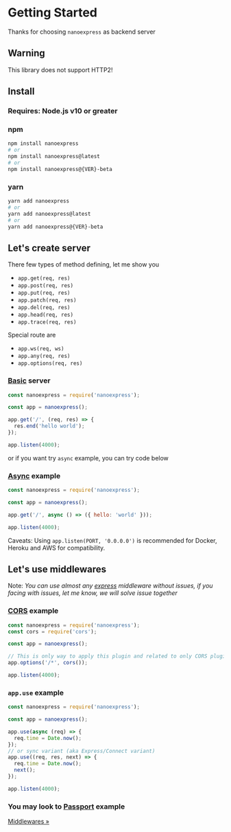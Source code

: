 # Getting Started

Thanks for choosing `nanoexpress` as backend server

## Warning

This library does not support HTTP2!

## Install

### **Requires**: Node.js v10 or greater

### npm

```bash
npm install nanoexpress
# or
npm install nanoexpress@latest
# or
npm install nanoexpress@{VER}-beta
```

### yarn

```bash
yarn add nanoexpress
# or
yarn add nanoexpress@latest
# or
yarn add nanoexpress@{VER}-beta
```

## Let's create server

There few types of method defining, let me show you

- `app.get(req, res)`
- `app.post(req, res)`
- `app.put(req, res)`
- `app.patch(req, res)`
- `app.del(req, res)`
- `app.head(req, res)`
- `app.trace(req, res)`

Special route are

- `app.ws(req, ws)`
- `app.any(req, res)`
- `app.options(req, res)`

### [Basic](../examples/basic.js) server

```js
const nanoexpress = require('nanoexpress');

const app = nanoexpress();

app.get('/', (req, res) => {
  res.end('hello world');
});

app.listen(4000);
```

or if you want try `async` example, you can try code below

### [Async](../examples/json.js) example

```js
const nanoexpress = require('nanoexpress');

const app = nanoexpress();

app.get('/', async () => ({ hello: 'world' }));

app.listen(4000);
```

Caveats: Using `app.listen(PORT, '0.0.0.0')` is recommended for Docker, Heroku and AWS for compatibility.

## Let's use middlewares

Note: _You can use almost any [express](https://expressjs.com) middleware without issues, if you facing with issues, let me know, we will solve issue together_

### [CORS](../examples/cors.js) example

```js
const nanoexpress = require('nanoexpress');
const cors = require('cors');

const app = nanoexpress();

// This is only way to apply this plugin and related to only CORS plugin
app.options('/*', cors());

app.listen(4000);
```

### `app.use` example

```js
const nanoexpress = require('nanoexpress');

const app = nanoexpress();

app.use(async (req) => {
  req.time = Date.now();
});
// or sync variant (aka Express/Connect variant)
app.use((req, res, next) => {
  req.time = Date.now();
  next();
});

app.listen(4000);
```

### You may look to [Passport](../examples/passport.js) example

[Middlewares &raquo;](./middlewares.md)
